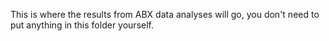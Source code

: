 This is where the results from ABX data analyses will go, you don't
need to put anything in this folder yourself.
